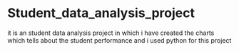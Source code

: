 # Student_data_analysis_project
it is an student data analysis project in which i have created the charts which tells about the student performance and i used python for this project
